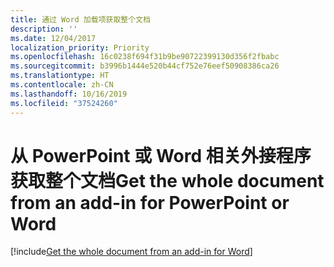 ```yaml
---
title: 通过 Word 加载项获取整个文档
description: ''
ms.date: 12/04/2017
localization_priority: Priority
ms.openlocfilehash: 16c0238f694f31b9be90722399130d356f2fbabc
ms.sourcegitcommit: b3996b1444e520b44cf752e76eef50908386ca26
ms.translationtype: HT
ms.contentlocale: zh-CN
ms.lasthandoff: 10/16/2019
ms.locfileid: "37524260"
---
```

# <a name="get-the-whole-document-from-an-add-in-for-powerpoint-or-word"></a><span data-ttu-id="ad6c6-102">从 PowerPoint 或 Word 相关外接程序获取整个文档</span><span class="sxs-lookup"><span data-stu-id="ad6c6-102">Get the whole document from an add-in for PowerPoint or Word</span></span>

[!include[Get the whole document from an add-in for Word](../includes/file-get-the-whole-document-from-an-add-in-for-powerpoint-or-word.md)]
